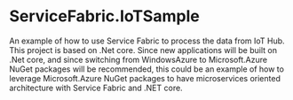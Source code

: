 # ServiceFabric.IoTSample

An example of how to use Service Fabric to process the data from IoT Hub. This project is based on .Net core.
Since new applications will be built on .Net core, and since switching from WindowsAzure to Microsoft.Azure NuGet packages will be recommended, 
this could be an example of how to leverage Microsoft.Azure NuGet packages to have microservices oriented architecture with Service Fabric and .NET core.
